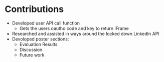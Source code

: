 # Contributions

* Developed user API call function
  * Gets the users oautho code and key to return iFrame
* Researched and assisted in ways around the locked down LinkedIn API
* Devoloped poster sections:
  * Evaluation Results
  * Discussion
  * Future work 
